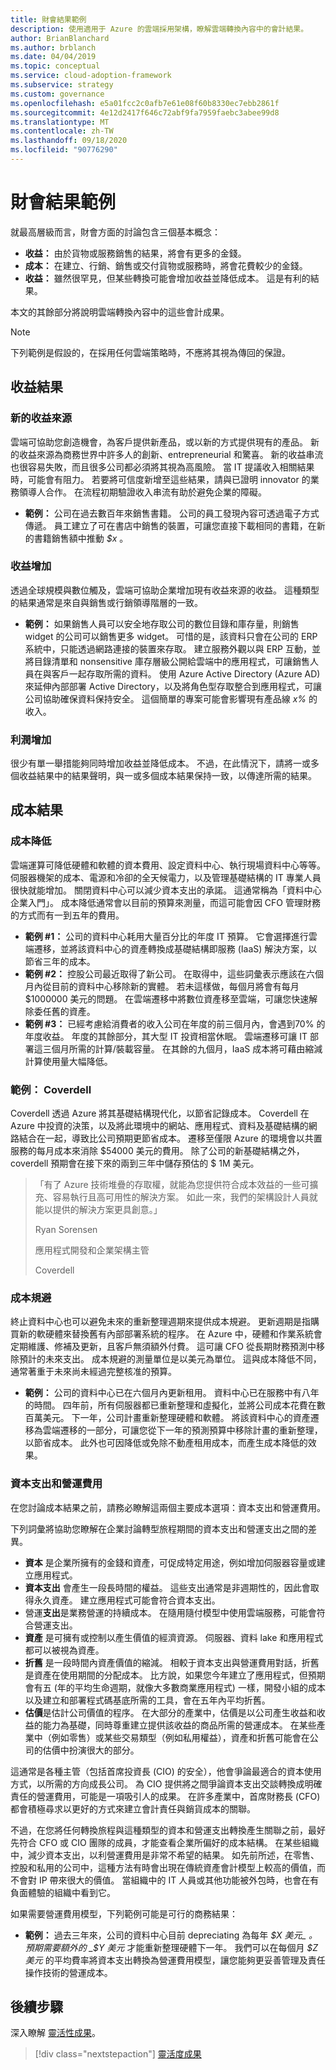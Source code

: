 ```yaml
---
title: 財會結果範例
description: 使用適用于 Azure 的雲端採用架構，瞭解雲端轉換內容中的會計結果。
author: BrianBlanchard
ms.author: brblanch
ms.date: 04/04/2019
ms.topic: conceptual
ms.service: cloud-adoption-framework
ms.subservice: strategy
ms.custom: governance
ms.openlocfilehash: e5a01fcc2c0afb7e61e08f60b8330ec7ebb2861f
ms.sourcegitcommit: 4e12d2417f646c72abf9fa7959faebc3abee99d8
ms.translationtype: MT
ms.contentlocale: zh-TW
ms.lasthandoff: 09/18/2020
ms.locfileid: "90776290"
---
```

# <a name="examples-of-fiscal-outcomes"></a>財會結果範例

就最高層級而言，財會方面的討論包含三個基本概念：

- **收益：** 由於貨物或服務銷售的結果，將會有更多的金錢。
- **成本：** 在建立、行銷、銷售或交付貨物或服務時，將會花費較少的金錢。
- **收益：** 雖然很罕見，但某些轉換可能會增加收益並降低成本。 這是有利的結果。

本文的其餘部分將說明雲端轉換內容中的這些會計成果。

> [!NOTE]
> 下列範例是假設的，在採用任何雲端策略時，不應將其視為傳回的保證。

## <a name="revenue-outcomes"></a>收益結果

### <a name="new-revenue-streams"></a>新的收益來源

雲端可協助您創造機會，為客戶提供新產品，或以新的方式提供現有的產品。 新的收益來源為商務世界中許多人的創新、entrepreneurial 和驚喜。 新的收益串流也很容易失敗，而且很多公司都必須將其視為高風險。 當 IT 提議收入相關結果時，可能會有阻力。 若要將可信度新增至這些結果，請與已證明 innovator 的業務領導人合作。 在流程初期驗證收入串流有助於避免企業的障礙。

- **範例：** 公司在過去數百年來銷售書籍。 公司的員工發現內容可透過電子方式傳遞。 員工建立了可在書店中銷售的裝置，可讓您直接下載相同的書籍，在新的書籍銷售額中推動 _$x_ 。

### <a name="revenue-increases"></a>收益增加

透過全球規模與數位觸及，雲端可協助企業增加現有收益來源的收益。 這種類型的結果通常是來自與銷售或行銷領導階層的一致。

- **範例：** 如果銷售人員可以安全地存取公司的數位目錄和庫存量，則銷售 widget 的公司可以銷售更多 widget。 可惜的是，該資料只會在公司的 ERP 系統中，只能透過網路連接的裝置來存取。 建立服務外觀以與 ERP 互動，並將目錄清單和 nonsensitive 庫存層級公開給雲端中的應用程式，可讓銷售人員在與客戶一起存取所需的資料。 使用 Azure Active Directory (Azure AD) 來延伸內部部署 Active Directory，以及將角色型存取整合到應用程式，可讓公司協助確保資料保持安全。 這個簡單的專案可能會影響現有產品線 *x%* 的收入。

### <a name="profit-increases"></a>利潤增加

很少有單一舉措能夠同時增加收益並降低成本。 不過，在此情況下，請將一或多個收益結果中的結果聲明，與一或多個成本結果保持一致，以傳達所需的結果。

## <a name="cost-outcomes"></a>成本結果

### <a name="cost-reduction"></a>成本降低

雲端運算可降低硬體和軟體的資本費用、設定資料中心、執行現場資料中心等等。 伺服器機架的成本、電源和冷卻的全天候電力，以及管理基礎結構的 IT 專業人員很快就能增加。 關閉資料中心可以減少資本支出的承諾。 這通常稱為「資料中心企業入門」。 成本降低通常會以目前的預算來測量，而這可能會因 CFO 管理財務的方式而有一到五年的費用。

- **範例 #1：** 公司的資料中心耗用大量百分比的年度 IT 預算。 它會選擇進行雲端遷移，並將該資料中心的資產轉換成基礎結構即服務 (IaaS) 解決方案，以節省三年的成本。
- **範例 #2：** 控股公司最近取得了新公司。 在取得中，這些詞彙表示應該在六個月內從目前的資料中心移除新的實體。 若未這樣做，每個月將會有每月 $1000000 美元的問題。 在雲端遷移中將數位資產移至雲端，可讓您快速解除委任舊的資產。
- **範例 #3：** 已經考慮給消費者的收入公司在年度的前三個月內，會遇到70% 的年度收益。 年度的其餘部分，其大型 IT 投資相當休眠。 雲端遷移可讓 IT 部署這三個月所需的計算/裝載容量。 在其餘的九個月，IaaS 成本將可藉由縮減計算使用量大幅降低。

<!-- docutune:ignore "Ryan Sorensen" "Director of Application Development and Enterprise Architecture" 1M -->
<!-- cSpell:ignore Coverdell Coverdell's Sorensen -->

### <a name="example-coverdell"></a>範例： Coverdell

Coverdell 透過 Azure 將其基礎結構現代化，以節省記錄成本。 Coverdell 在 Azure 中投資的決策，以及將此環境中的網站、應用程式、資料及基礎結構的網路結合在一起，導致比公司預期更節省成本。 遷移至僅限 Azure 的環境會以共置服務的每月成本來消除 $54000 美元的費用。 除了公司的新基礎結構之外，coverdell 預期會在接下來的兩到三年中儲存預估的 $ 1M 美元。

> 「有了 Azure 技術堆疊的存取權，就能為您提供符合成本效益的一些可擴充、容易執行且高可用性的解決方案。 如此一來，我們的架構設計人員就能以提供的解決方案更具創意。」
>
> Ryan Sorensen
>
> 應用程式開發和企業架構主管
>
> Coverdell

### <a name="cost-avoidance"></a>成本規避

終止資料中心也可以避免未來的重新整理週期來提供成本規避。 更新週期是指購買新的軟硬體來替換舊有內部部署系統的程序。 在 Azure 中，硬體和作業系統會定期維護、修補及更新，且客戶無須額外付費。 這可讓 CFO 從長期財務預測中移除預計的未來支出。 成本規避的測量單位是以美元為單位。 這與成本降低不同，通常著重于未來尚未經過完整核准的預算。

- **範例：** 公司的資料中心已在六個月內更新租用。 資料中心已在服務中有八年的時間。 四年前，所有伺服器都已重新整理和虛擬化，並將公司成本花費在數百萬美元。 下一年，公司計畫重新整理硬體和軟體。 將該資料中心的資產遷移為雲端遷移的一部分，可讓您從下一年的預測預算中移除計畫的重新整理，以節省成本。 此外也可因降低或免除不動產租用成本，而產生成本降低的效果。

### <a name="capital-expenses-and-operating-expenses"></a>資本支出和營運費用

在您討論成本結果之前，請務必瞭解這兩個主要成本選項：資本支出和營運費用。

下列詞彙將協助您瞭解在企業討論轉型旅程期間的資本支出和營運支出之間的差異。

- **資本** 是企業所擁有的金錢和資產，可促成特定用途，例如增加伺服器容量或建立應用程式。
- **資本支出** 會產生一段長時間的權益。 這些支出通常是非週期性的，因此會取得永久資產。 建立應用程式可能會符合資本支出。
- 營運**支出**是業務營運的持續成本。 在隨用隨付模型中使用雲端服務，可能會符合營運支出。
- **資產** 是可擁有或控制以產生價值的經濟資源。 伺服器、資料 lake 和應用程式都可以被視為資產。
- **折舊** 是一段時間內資產價值的縮減。 相較于資本支出與營運費用對話，折舊是資產在使用期間的分配成本。 比方說，如果您今年建立了應用程式，但預期會有五 (年的平均生命週期，就像大多數商業應用程式) 一樣，開發小組的成本以及建立和部署程式碼基底所需的工具，會在五年內平均折舊。
- **估價**是估計公司價值的程序。 在大部分的產業中，估價是以公司產生收益和收益的能力為基礎，同時尊重建立提供該收益的商品所需的營運成本。 在某些產業中（例如零售）或某些交易類型（例如私用權益），資產和折舊可能會在公司的估價中扮演很大的部分。

這通常是各種主管（包括首席投資長 (CIO) 的安全），他會爭論最適合的資本使用方式，以所需的方向成長公司。 為 CIO 提供將之間爭論資本支出交談轉換成明確責任的營運費用，可能是一項吸引人的成果。 在許多產業中，首席財務長 (CFO) 都會積極尋求以更好的方式來建立會計責任與銷貨成本的關聯。

不過，在您將任何轉換旅程與這種類型的資本和營運支出轉換產生關聯之前，最好先符合 CFO 或 CIO 團隊的成員，才能查看企業所偏好的成本結構。 在某些組織中，減少資本支出，以利營運費用是非常不希望的結果。 如先前所述，在零售、控股和私用的公司中，這種方法有時會出現在傳統資產會計模型上較高的價值，而不會對 IP 帶來很大的價值。 當組織中的 IT 人員或其他功能被外包時，也會在有負面體驗的組織中看到它。

如果需要營運費用模型，下列範例可能是可行的商務結果：

- **範例：** 過去三年來，公司的資料中心目前 depreciating 為每年 _$X 美元_ 。 預期需要額外的 _$Y 美元_ 才能重新整理硬體下一年。 我們可以在每個月 _$Z 美元_ 的平均費率將資本支出轉換為營運費用模型，讓您能夠更妥善管理及責任操作技術的營運成本。

## <a name="next-steps"></a>後續步驟

深入瞭解 [靈活性成果](./agility-outcomes.md)。

> [!div class="nextstepaction"]
> [靈活度成果](./agility-outcomes.md)
